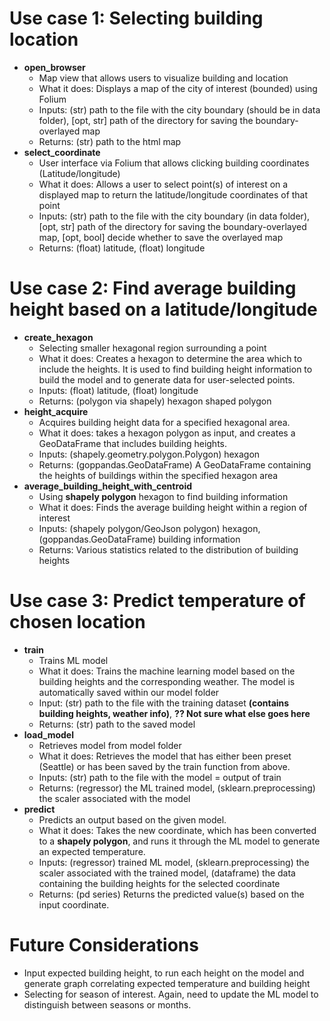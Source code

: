 # Use case 1: Selecting building location
* **open_browser**
    * Map view that allows users to visualize building and location
    * What it does: Displays a map of the city of interest (bounded) using Folium
    * Inputs: (str) path to the file with the city boundary (should be in data folder), [opt, str] path of the directory for saving the boundary-overlayed map
    * Returns: (str) path to the html map
* **select_coordinate**
    * User interface via Folium that allows clicking building coordinates (Latitude/longitude)
    * What it does: Allows a user to select point(s) of interest on a displayed map to return the latitude/longitude coordinates of that point
    * Inputs: (str) path to the file with the city boundary (in data folder), [opt, str] path of the directory for saving the boundary-overlayed map, [opt, bool] decide whether to save the overlayed map
    * Returns: (float) latitude, (float) longitude

# Use case 2: Find average building height based on a latitude/longitude
* **create_hexagon**
    * Selecting smaller hexagonal region surrounding a point
    * What it does: Creates a hexagon to determine the area which to include the heights. It is used to find building height information to build the model and to generate data for user-selected points.
    * Inputs: (float) latitude, (float) longitude
    * Returns: (polygon via shapely) hexagon shaped polygon
 * **height_acquire**
    * Acquires building height data for a specified hexagonal area.
    * What it does: takes a hexagon polygon as input, and creates a GeoDataFrame that includes building heights.
    * Inputs: (shapely.geometry.polygon.Polygon) hexagon
    * Returns: (goppandas.GeoDataFrame) A GeoDataFrame containing the heights of buildings within the specified hexagon area
* **average_building_height_with_centroid**
    * Using **shapely polygon** hexagon to find building information 
    * What it does: Finds the average building height within a region of interest
    * Inputs: (shapely polygon/GeoJson polygon) hexagon, (goppandas.GeoDataFrame) building information
    * Returns: Various statistics related to the distribution of building heights

# Use case 3: Predict temperature of chosen location
* **train**
    * Trains ML model
    * What it does: Trains the machine learning model based on the building heights and the corresponding weather. The model is automatically saved within our model folder
    * Input: (str) path to the file with the training dataset **(contains building heights, weather info)**, **?? Not sure what else goes here**
    * Returns: (str) path to the saved model
 * **load_model**
    * Retrieves model from model folder
    * What it does: Retrieves the model that has either been preset (Seattle) or has been saved by the train function from above.
    * Inputs: (str) path to the file with the model = output of train
    * Returns: (regressor) the ML trained model, (sklearn.preprocessing) the scaler associated with the model
 * **predict**
    * Predicts an output based on the given model.
    * What it does: Takes the new coordinate, which has been converted to a **shapely polygon**, and runs it through the ML model to generate an expected temperature.
    * Inputs: (regressor) trained ML model, (sklearn.preprocessing) the scaler associated with the trained model, (dataframe) the data containing the building heights for the selected coordinate
    * Returns: (pd series) Returns the predicted value(s) based on the input coordinate.

# Future Considerations
* Input expected building height, to run each height on the model and generate graph correlating expected temperature and building height
* Selecting for season of interest. Again, need to update the ML model to distinguish between seasons or months.
